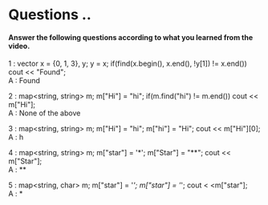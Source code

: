 # Questions ..

#### Answer the following questions according to what you learned from the video.

1 : vector<int> x = {0, 1, 3}, y; y = x; if(find(x.begin(), x.end(), !y[1]) != x.end()) cout << "Found";  
A : Found

2 : map<string, string> m; m["Hi"] = "hi"; if(m.find("hi") != m.end()) cout << m["Hi"];  
A : None of the above

3 : map<string, string> m; m["Hi"] = "hi"; m["hi"] = "Hi"; cout << m["Hi"][0];  
A : h

4 : map<string, string> m; m["star"] = '*'; m["Star"] = "**"; cout << m["Star"];  
A : **

5 : map<string, char> m; m["star"] = '*'; m["star"] = '*'; cout < <m["star"];  
A : *
